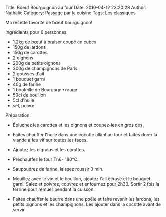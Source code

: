 Title: Boeuf Bourguignon au four
Date: 2010-04-12 22:20:28
Author: Nathalie
Category: Passage par la cuisine
Tags: Les classiques

Ma recette favorite de bœuf bourguignon!

Ingrédients pour 6 personnes

-   1.2kg de bœuf à braiser coupé en cubes
-   150g de lardons
-   150g de carottes
-   2 oignons
-   200g de petits oignons
-   300g de champignons de Paris
-   2 gousses d'ail
-   1 bouquet garni
-   40g de farine
-   1 bouteille de Bourgogne rouge
-   50cl de bouillon
-   5cl d'huile
-   sel, poivre

Préparation:

- Épluchez les carottes et les oignons et coupez-les en gros dés.

- Faites chauffer l'huile dans une cocotte allant au four et faites dorer
la viande à feu vif sur toutes les faces.

- Ajoutez les oignons et les carottes.

- Préchauffez le four Th6- 180°C.

- Saupoudrez de farine, laissez roussir 3 min.

- Mouillez avec le vin et le bouillon, ajoutez l'ail écrasé et le bouquet
garni. Salez et poivrez, couvrez et enfournez pour 2h30. Sortir 2 fois
la terrine pour remuer pendant la cuisson.

- Faites chauffer le beurre dans une poêle et faire revenir les lardons, 
les petits oignons et les champignons. Les ajouter dans la cocotte avant
de servir

